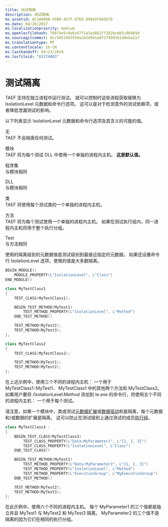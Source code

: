 ```yaml
---
title: 测试隔离
description: 测试隔离
ms.assetid: AC2A0060-45B9-45ff-87ED-69842F9A567D
ms.date: 04/20/2017
ms.localizationpriority: medium
ms.openlocfilehash: 76874e5c8a6c67f1a3ad8b1ff282bc665c86469d
ms.sourcegitcommit: 0cc5051945559a242d941a6f2799d161d8eba2a7
ms.translationtype: MT
ms.contentlocale: zh-CN
ms.lasthandoff: 04/23/2019
ms.locfileid: "63374003"
---
```

# <a name="test-isolation"></a>测试隔离


TAEF 支持在独立进程中运行测试。 就可以控制时这些进程获取替换为 IsolationLevel 元数据和命令行选项。 这可以是对于检测意外的测试依赖项，或者降低泄漏测试的影响。

以下列表显示 IsolationLevel 元数据和命令行选项及其含义的可能的值。

<span id="None"></span><span id="none"></span><span id="NONE"></span>无  
TAEF 不会隔离任何测试。

<span id="Module"></span><span id="module"></span><span id="MODULE"></span>模块  
TAEF 将为每个测试 DLL 中使用一个单独的进程内主机。 **这是默认值。**

<span id="Assembly"></span><span id="assembly"></span><span id="ASSEMBLY"></span>程序集  
与模块相同

<span id="DLL"></span><span id="dll"></span>DLL  
与模块相同

<span id="Class"></span><span id="class"></span><span id="CLASS"></span>类  
TAEF 将使用每个测试类的一个单独的进程内主机。

<span id="Method"></span><span id="method"></span><span id="METHOD"></span>方法  
TAEF 将为每个测试使用一个单独的进程内主机。 如果在测试执行组内，同一进程内主机将用于整个执行分组。

<span id="Test"></span><span id="test"></span><span id="TEST"></span>Test  
与方法相同

使用的隔离级别的元数据值是测试级别到最接近指定的元数据。 如果还设置命令行 IsolationLevel 选项，使用的值是大多数隔离。

```cpp
BEGIN_MODULE()
    MODULE_PROPERTY(L"IsolationLevel", L"Class")
END_MODULE()

class MyTestClass1
{
    TEST_CLASS(MyTestClass1);

    BEGIN_TEST_METHOD(MyTest1)
        TEST_METHOD_PROPERTY(L"IsolationLevel", L"Method")
    END_TEST_METHOD()

    TEST_METHOD(MyTest2);
    TEST_METHOD(MyTest3);
};

class MyTestClass2
{
    TEST_CLASS(MyTestClass2);

    TEST_METHOD(MyTest1);
    TEST_METHOD(MyTest2);
};
```

在上述示例中，使用三个不同的进程内主机： 一个用于 MyTestClass1::MyTest1、 MyTestClass1 中的其他两个方法和 MyTestClass2。 如果用户要将 /IsolationLevel:Method 添加到 te.exe 的命令行，将使用五个不同的进程内主机： 一个用于每个测试。

请注意，如果一个模块中，类或测试[元数据扩展](light-weight-data-driven-testing.md)或[数据驱动](data-driven-testing.md)和是隔离，每个元数据和/或数据的扩展是隔离。 这可以防止在测试级别上通过测试的成员[执行组](execution-groups.md)。

```cpp
class MyTestClass3 :
{
    BEGIN_TEST_CLASS(MyTestClass3)
        TEST_CLASS_PROPERTY(L"Data:MyParameter1", L"{1, 2, 3}")
        TEST_CLASS_PROPERTY(L"IsolationLevel", L"Class")
    END_TEST_CLASS()

    BEGIN_TEST_METHOD(MyTest1)
        TEST_METHOD_PROPERTY(L"Data:MyParameter2", L"{1, 2, 3}")
        TEST_METHOD_PROPERTY(L"IsolationLevel", L"Method")
        TEST_METHOD_PROPERTY(L"ExecutionGroup", L"MyExecutionGroup")
    END_TEST_METHOD()

    TEST_METHOD(MyTest2);
    TEST_METHOD(MyTest3);
};
```

在此示例中，使用六个不同的进程内主机。 每个 MyParameter1 的三个值都是独立并且 MyTest1 与 MyTest2 和 MyTest3 隔离。 MyParameter2 的三个值不是隔离的因为它们在相同的执行分组。

 

 






